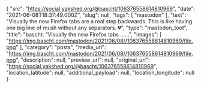{
  "src": "https://social.yakshed.org/@bascht/106376558614810969",
  "date": "2021-06-08T18:37:49.000Z",
  "slug": null,
  "tags": [
    "mastodon"
  ],
  "text": "Visually the new Firefox tabs are a real step backwards. This is like having one big line of mush without any separators. 💔",
  "type": "mastodon_toot",
  "title": "bascht: “Visually the new Firefox tabs ……",
  "images": [
    "https://img.bascht.com/mastodon/2021/06/08//106376558614810969/file.png"
  ],
  "category": "posts",
  "media_url": "https://img.bascht.com/mastodon/2021/06/08//106376558614810969/file.png",
  "description": null,
  "preview_url": null,
  "original_url": "https://social.yakshed.org/@bascht/106376558614810969",
  "location_latitude": null,
  "additional_payload": null,
  "location_longitude": null
}